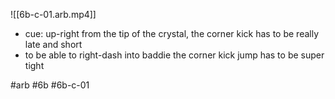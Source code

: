 

![[6b-c-01.arb.mp4]]

* cue: up-right from the tip of the crystal, the corner kick has to be really late and short
* to be able to right-dash into baddie the corner kick jump has to be super tight

#arb #6b #6b-c-01

